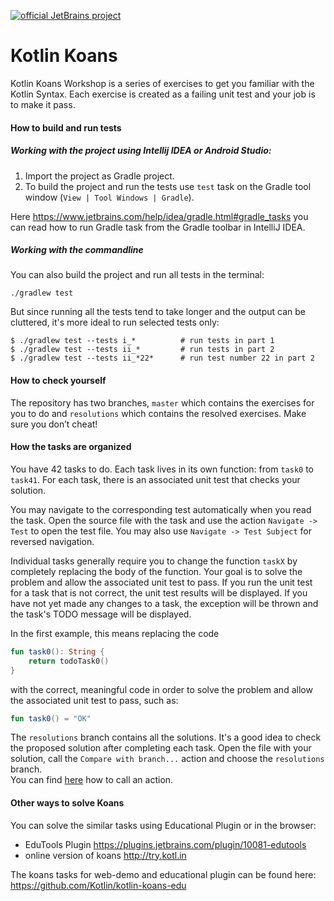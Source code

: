 [![official JetBrains project](http://jb.gg/badges/official-plastic.svg)](https://confluence.jetbrains.com/display/ALL/JetBrains+on+GitHub)

Kotlin Koans
===========

Kotlin Koans Workshop is a series of exercises to get you familiar with the Kotlin Syntax. 
Each exercise is created as a failing unit test and your job is to make it pass. 

#### How to build and run tests

##### Working with the project using Intellij IDEA or Android Studio:

1. Import the project as Gradle project.
2. To build the project and run the tests use `test` task on the Gradle tool window 
(`View | Tool Windows | Gradle`). 

Here https://www.jetbrains.com/help/idea/gradle.html#gradle_tasks you can read 
how to run Gradle task from the Gradle toolbar in IntelliJ IDEA.

##### Working with the commandline

You can also build the project and run all tests in the terminal:
```
./gradlew test
```
But since running all the tests tend to take longer and the output can be
cluttered, it's more ideal to run selected tests only:
```
$ ./gradlew test --tests i_*          # run tests in part 1
$ ./gradlew test --tests ii_*         # run tests in part 2
$ ./gradlew test --tests ii_*22*      # run test number 22 in part 2
```


#### How to check yourself

The repository has two branches, `master` which contains the exercises for you to do and `resolutions` which contains the resolved exercises. 
Make sure you don’t cheat!


#### How the tasks are organized
 
You have 42 tasks to do. 
Each task lives in its own function: from `task0` to `task41`.
For each task, there is an associated unit test that checks your solution.
 
You may navigate to the corresponding test automatically when you read the task.
Open the source file with the task and use the action `Navigate -> Test` to open the test file. 
You may also use `Navigate -> Test Subject` for reversed navigation.

Individual tasks generally require you to change the function `taskX` by completely replacing the body of the function.
Your goal is to solve the problem and allow the associated unit test to pass. 
If you run the unit test for a task that is not correct, the unit test results will be displayed. 
If you have not yet made any changes to a task, the exception will be thrown and the task's TODO message will be displayed. 

In the first example, this means replacing the code

```kotlin
fun task0(): String {
    return todoTask0()
}
```

with the correct, meaningful code in order to solve the problem and allow the associated unit test to pass, such as:

```kotlin
fun task0() = "OK"
```

The `resolutions` branch contains all the solutions.
It's a good idea to check the proposed solution after completing each task.
Open the file with your solution, call the `Compare with branch...` action and choose the `resolutions` branch.   
You can find [here](https://www.jetbrains.com/help/idea/navigating-to-action.html) how to call an action.


#### Other ways to solve Koans

You can solve the similar tasks using Educational Plugin or in the browser:

- EduTools Plugin https://plugins.jetbrains.com/plugin/10081-edutools
- online version of koans http://try.kotl.in

The koans tasks for web-demo and educational plugin can be found here: https://github.com/Kotlin/kotlin-koans-edu
